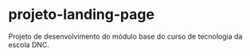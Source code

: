 # projeto-landing-page
Projeto de desenvolvimento do módulo base do curso de tecnologia da escola DNC.
